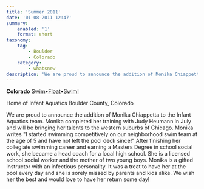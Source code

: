 ```yaml
---
title: 'Summer 2011'
date: '01-08-2011 12:47'
summary:
    enabled: '1'
    format: short
taxonomy:
    tag:
        - Boulder
        - Colorado
    category:
        - whatsnew
description: 'We are proud to announce the addition of Monika Chiappetta to the Infant Aquatics team'
---
```


**Colorado**
[Swim•Float•Swim!](/instructors/judy-heumann)

Home of Infant Aquatics
Boulder County, Colorado

We are proud to announce the addition of Monika Chiappetta to the Infant Aquatics team. Monika completed her training with Judy Heumann in July and will be bringing her talents to the western suburbs of Chicago. Monika writes "I started swimming competitively on our neighborhood swim team at the age of 5 and have not left the pool deck since!" After finishing her collegiate swimming career and earning a Masters Degree in school social work, she became a head coach for a local high school. She is a licensed school social worker and the mother of two young boys. Monika is a gifted instructor with an infectious personality. It was a treat to have her at the pool every day and she is sorely missed by parents and kids alike. We wish her the best and would love to have her return some day!